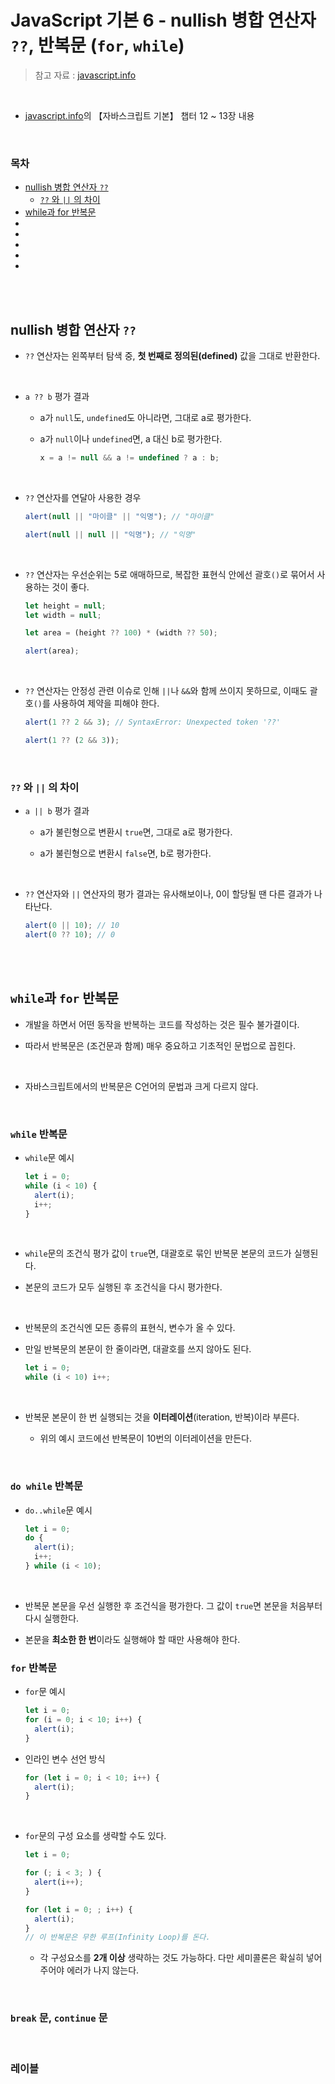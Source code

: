 # JavaScript 기본 6 - nullish 병합 연산자 <code>??</code>, 반복문 (<code>for</code>, <code>while</code>)

> 참고 자료 : <a href="https://ko.javascript.info/">javascript.info</a>

<br/>

- <a href="https://ko.javascript.info/">javascript.info</a>의 【자바스크립트 기본】 챕터 12 ~ 13장 내용

<br/>

### 목차

- <a href="https://github.com/SangYoonLee1231/TIL/blob/main/JavaScript/javascript_basic6.md#nullish-%EB%B3%91%ED%95%A9-%EC%97%B0%EC%82%B0%EC%9E%90-">nullish 병합 연산자 <code>??</code></a>
  - <a href="https://github.com/SangYoonLee1231/TIL/blob/main/JavaScript/javascript_basic6.md#-%EC%99%80--%EC%9D%98-%EC%B0%A8%EC%9D%B4"><code>??</code> 와 <code>||</code> 의 차이</a>
- <a href="https://github.com/SangYoonLee1231/TIL/blob/main/JavaScript/javascript_basic6.md#while%EA%B3%BC-for-%EB%B0%98%EB%B3%B5%EB%AC%B8">while과 for 반복문</a>
- <a href=""></a>
- <a href=""></a>
- <a href=""></a>
- <a href=""></a>
- <a href=""></a>

<br/><br/>

## nullish 병합 연산자 <code>??</code>

- <code>??</code> 연산자는 왼쪽부터 탐색 중, <strong>첫 번째로 정의된(defined)</strong> 값을 그대로 반환한다.

<br/>

- <code>a ?? b</code> 평가 결과

  - a가 <code>null</code>도, <code>undefined</code>도 아니라면, 그대로 a로 평가한다.

  - a가 <code>null</code>이나 <code>undefined</code>면, a 대신 b로 평가한다.

    ```javascript
    x = a != null && a != undefined ? a : b;
    ```

<br/>

- <code>??</code> 연산자를 연달아 사용한 경우

  ```javascript
  alert(null || "마이클" || "익명"); // "마이클"

  alert(null || null || "익명"); // "익명"
  ```

<br/>

- <code>??</code> 연산자는 우선순위는 5로 애매하므로, 복잡한 표현식 안에선 괄호<code>()</code>로 묶어서 사용하는 것이 좋다.

  ```javascript
  let height = null;
  let width = null;

  let area = (height ?? 100) * (width ?? 50);

  alert(area);
  ```

<br/>

- <code>??</code> 연산자는 안정성 관련 이슈로 인해 <code>||</code>나 <code>&&</code>와 함께 쓰이지 못하므로, 이때도 괄호<code>()</code>를 사용하여 제약을 피해야 한다.

  ```javascript
  alert(1 ?? 2 && 3); // SyntaxError: Unexpected token '??'

  alert(1 ?? (2 && 3));
  ```

<br/>

### <code>??</code> 와 <code>||</code> 의 차이

- <code>a || b</code> 평가 결과

  - a가 불린형으로 변환시 <code>true</code>면, 그대로 a로 평가한다.

  - a가 불린형으로 변환시 <code>false</code>면, b로 평가한다.

<br/>

- <code>??</code> 연산자와 <code>||</code> 연산자의 평가 결과는 유사해보이나, 0이 할당될 땐
  다른 결과가 나타난다.

  ```javascript
  alert(0 || 10); // 10
  alert(0 ?? 10); // 0
  ```

<br/><br/>

## <code>while</code>과 <code>for</code> 반복문

- 개발을 하면서 어떤 동작을 반복하는 코드를 작성하는 것은 필수 불가결이다.

- 따라서 반복문은 (조건문과 함께) 매우 중요하고 기초적인 문법으로 꼽힌다.

<br/>

- 자바스크립트에서의 반복문은 C언어의 문법과 크게 다르지 않다.

<br/>

### <code>while</code> 반복문

- <code>while</code>문 예시

  ```javascript
  let i = 0;
  while (i < 10) {
    alert(i);
    i++;
  }
  ```

<br/>

- <code>while</code>문의 조건식 평가 값이 <code>true</code>면, 대괄호로 묶인 반복문 본문의 코드가 실행된다.

- 본문의 코드가 모두 실행된 후 조건식을 다시 평가한다.

<br/>

- 반복문의 조건식엔 모든 종류의 표현식, 변수가 올 수 있다.

- 만일 반복문의 본문이 한 줄이라면, 대괄호를 쓰지 않아도 된다.

  ```javascript
  let i = 0;
  while (i < 10) i++;
  ```

<br/>

- 반복문 본문이 한 번 실행되는 것을 <strong>이터레이션</strong>(iteration, 반복)이라 부른다.

  - 위의 예시 코드에선 반복문이 10번의 이터레이션을 만든다.

<br/>

### <code>do while</code> 반복문

- <code>do..while</code>문 예시

  ```javascript
  let i = 0;
  do {
    alert(i);
    i++;
  } while (i < 10);
  ```

<br/>

- 반복문 본문을 우선 실행한 후 조건식을 평가한다. 그 값이 <code>true</code>면 본문을 처음부터 다시 실행한다.

- 본문을 <strong>최소한 한 번</strong>이라도 실행해야 할 때만 사용해야 한다.

### <code>for</code> 반복문

- <code>for</code>문 예시

  ```javascript
  let i = 0;
  for (i = 0; i < 10; i++) {
    alert(i);
  }
  ```

- 인라인 변수 선언 방식

  ```javascript
  for (let i = 0; i < 10; i++) {
    alert(i);
  }
  ```

<br/>

- <code>for</code>문의 구성 요소를 생략할 수도 있다.

  ```javascript
  let i = 0;

  for (; i < 3; ) {
    alert(i++);
  }
  ```

  ```javascript
  for (let i = 0; ; i++) {
    alert(i);
  }
  // 이 반복문은 무한 루프(Infinity Loop)를 돈다.
  ```

  - 각 구성요소를 <strong>2개 이상</strong> 생략하는 것도 가능하다. 다만 세미콜론은 확실히 넣어주어야 에러가 나지 않는다.

<br/>

### <code>break</code> 문, <code>continue</code> 문

<br/>

### 레이블

